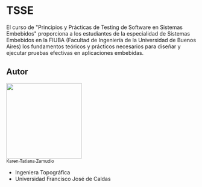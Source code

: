 # TSSE
El curso de "Principios y Prácticas de Testing de Software en Sistemas Embebidos" proporciona a los estudiantes de la especialidad de Sistemas Embebidos en la FIUBA (Facultad de Ingeniería de la Universidad de Buenos Aires) los fundamentos teóricos y prácticos necesarios para diseñar y ejecutar pruebas efectivas en aplicaciones embebidas.


## Autor

[<img src="https://github.com/Kzamudioq/AdM_workspace/assets/138271936/4d923abf-2c49-4e37-905f-2c76f90c3bab" width=200><br><sub>Karen Tatiana Zamudio</sub>](https://github.com/Kzamudioq)

- Ingeniera Topográfica
- Universidad Francisco José de Caldas
